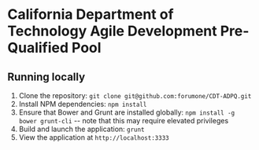# California Department of Technology Agile Development Pre-Qualified Pool

## Running locally
1. Clone the repository: `git clone git@github.com:forumone/CDT-ADPQ.git`
2. Install NPM dependencies: `npm install`
3. Ensure that Bower and Grunt are installed globally: `npm install -g bower grunt-cli` -- note that this may require elevated privileges
4. Build and launch the application: `grunt`
5. View the application at `http://localhost:3333`